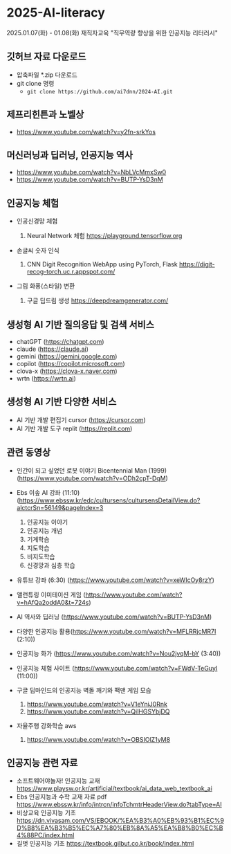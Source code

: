 # 2025-AI-literacy
2025.01.07(화) - 01.08(화) 재직자교육 "직무역량 향상을 위한 인공지능 리터러시"

## 깃허브 자료 다운로드
- 압축파일 *.zip 다운로드
- git clone 명령 
  - `git clone https://github.com/ai7dnn/2024-AI.git`

## 제프리힌튼과 노벨상 
- https://www.youtube.com/watch?v=y2fn-srkYos
  
## 머신러닝과 딥러닝, 인공지능 역사
- https://www.youtube.com/watch?v=NbLVcMmxSw0
- https://www.youtube.com/watch?v=BUTP-YsD3nM

## 인공지능 체험
- 인공신경망 체험
    1. Neural Network 체험 https://playground.tensorflow.org

- 손글씨 숫자 인식
    1. CNN Digit Recognition WebApp using PyTorch, Flask https://digit-recog-torch.uc.r.appspot.com/
 
- 그림 화풍(스타일) 변환
    1. 구글 딥드림 생성 https://deepdreamgenerator.com/
    

## 생성형 AI 기반 질의응답 및 검색 서비스
- chatGPT (https://chatgpt.com)
- claude (https://claude.ai)
- gemini (https://gemini.google.com)
- copilot (https://copilot.microsoft.com)
- clova-x (https://clova-x.naver.com)
- wrtn (https://wrtn.ai)

## 생성형 AI 기반 다양한 서비스
- AI 기반 개발 편집기 cursor (https://cursor.com)
- AI 기반 개발 도구 replit (https://replit.com)

## 관련 동영상
- 인간이 되고 싶었던 로봇 이야기 Bicentennial Man (1999) (https://www.youtube.com/watch?v=ODh2cpT-DqM)
- Ebs 이솦 AI 강좌 (11:10) (https://www.ebssw.kr/edc/cultursens/cultursensDetailView.do?alctcrSn=56149&pageIndex=3
    1. 인공지능 이야기
    2. 인공지능 개념
    3. 기계학습
    4. 지도학습
    5. 비지도학습
    6. 신경망과 심층 학습
- 유튜브 강좌 (6:30) (https://www.youtube.com/watch?v=xeWIcOy8rzY)
- 앨런튜링 이미테이션 게임 (https://www.youtube.com/watch?v=hAfQa2oddA0&t=724s)
- AI 역사와 딥러닝 (https://www.youtube.com/watch?v=BUTP-YsD3nM)
- 다양한 인공지능 활용(https://www.youtube.com/watch?v=MFLRRjcMR7I (2:10))
- 인공지능 화가 (https://www.youtube.com/watch?v=Nou2jvqM-bY (3:40))
- 인공지능 체험 사이트 (https://www.youtube.com/watch?v=FWdV-TeGuyI (11:00))

- 구글 딥마인드의 인공지능 벽돌 깨기와 팩맨 게임 모습
    1. https://www.youtube.com/watch?v=V1eYniJ0Rnk
    2. https://www.youtube.com/watch?v=QilHGSYbjDQ
- 자율주행 강화학습 aws
    1. https://www.youtube.com/watch?v=OBSIOlZ1yM8

## 인공지능 관련 자료  
- 소프트웨어야놀자! 인공지능 교재 https://www.playsw.or.kr/artificial/textbook/ai_data_web_textbook_ai
- Ebs 인공지능과 수학 교재 자료 pdf https://www.ebssw.kr/info/intrcn/infoTchmtrHeaderView.do?tabType=AI
- 비상교육 인공지능 기초 https://dn.vivasam.com/VS/EBOOK/%EA%B3%A0%EB%93%B1%EC%9D%B8%EA%B3%B5%EC%A7%80%EB%8A%A5%EA%B8%B0%EC%B4%88PC/index.html
- 길벗 인공지능 기초 https://textbook.gilbut.co.kr/book/index.html
    
